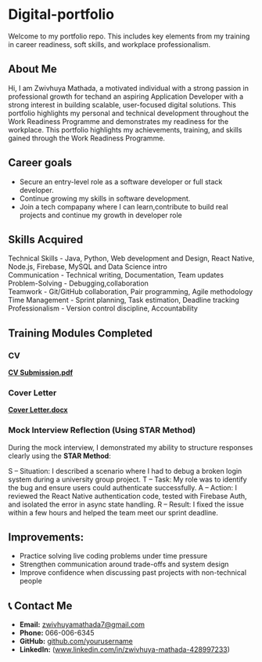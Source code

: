 # Digital-portfolio
Welcome to my portfolio repo. This includes key elements from my training in career readiness, soft skills, and workplace professionalism.

## About Me
Hi, I am Zwivhuya Mathada, a motivated individual with a strong passion in professional growth for techand an aspiring Application Developer with a strong interest in building scalable, user-focused digital solutions. This portfolio highlights my personal and technical development throughout the Work Readiness Programme and demonstrates my readiness for the workplace. This portfolio highlights my achievements, training, and skills gained through the Work Readiness Programme.

## Career goals
- Secure an entry-level role as a software developer or full stack developer.
- Continue growing my skills in software development.
- Join a tech compapany where I can learn,contribute to build real projects and continue my growth in developer role

## Skills Acquired

Technical Skills - Java, Python, Web development and Design, React Native, Node.js, Firebase, MySQL and Data Science intro           
Communication - Technical writing, Documentation, Team updates  
Problem-Solving - Debugging,collaboration              
Teamwork - Git/GitHub collaboration, Pair programming, Agile methodology     
Time Management  - Sprint planning, Task estimation, Deadline tracking               
Professionalism - Version control discipline, Accountability 

## Training Modules Completed
### CV 
**[CV Submission.pdf](https://github.com/user-attachments/files/20294469/CV.Submission.pdf)**

### Cover Letter
**[Cover Letter.docx](https://github.com/user-attachments/files/20294801/Cover.Letter.docx)**

### Mock Interview Reflection (Using STAR Method)
During the mock interview, I demonstrated my ability to structure responses clearly using the **STAR Method**:

S – Situation: I described a scenario where I had to debug a broken login system during a university group project.
T – Task: My role was to identify the bug and ensure users could authenticate successfully.
A – Action: I reviewed the React Native authentication code, tested with Firebase Auth, and isolated the error in async state handling.
R – Result: I fixed the issue within a few hours and helped the team meet our sprint deadline.

## Improvements:

- Practice solving live coding problems under time pressure  
- Strengthen communication around trade-offs and system design  
- Improve confidence when discussing past projects with non-technical people

## 📞 Contact Me

- **Email:** zwivhuyamathada7@gmail.com  
- **Phone:** 066-006-6345  
- **GitHub:** [github.com/yourusername](https://github.com/yourusername)  
- **LinkedIn:** (www.linkedin.com/in/zwivhuya-mathada-428997233)
